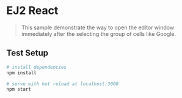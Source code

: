 # EJ2 React

> This sample demonstrate the way to open the editor window immediately after the selecting the group of cells like Google.

## Test Setup

``` bash
# install dependencies
npm install

# serve with hot reload at localhost:3000
npm start
```
